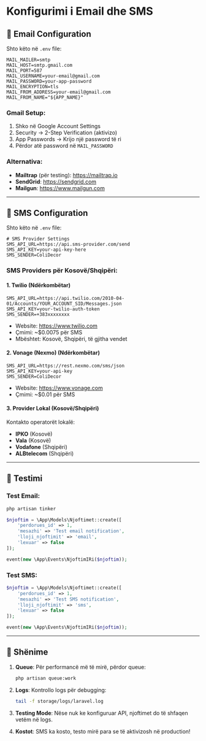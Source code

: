 # Konfigurimi i Email dhe SMS

## 📧 Email Configuration

Shto këto në `.env` file:

```env
MAIL_MAILER=smtp
MAIL_HOST=smtp.gmail.com
MAIL_PORT=587
MAIL_USERNAME=your-email@gmail.com
MAIL_PASSWORD=your-app-password
MAIL_ENCRYPTION=tls
MAIL_FROM_ADDRESS=your-email@gmail.com
MAIL_FROM_NAME="${APP_NAME}"
```

### Gmail Setup:
1. Shko në Google Account Settings
2. Security → 2-Step Verification (aktivizo)
3. App Passwords → Krijo një password të ri
4. Përdor atë password në `MAIL_PASSWORD`

### Alternativa:
- **Mailtrap** (për testing): https://mailtrap.io
- **SendGrid**: https://sendgrid.com
- **Mailgun**: https://www.mailgun.com

---

## 📱 SMS Configuration

Shto këto në `.env` file:

```env
# SMS Provider Settings
SMS_API_URL=https://api.sms-provider.com/send
SMS_API_KEY=your-api-key-here
SMS_SENDER=ColiDecor
```

### SMS Providers për Kosovë/Shqipëri:

#### 1. **Twilio** (Ndërkombëtar)
```env
SMS_API_URL=https://api.twilio.com/2010-04-01/Accounts/YOUR_ACCOUNT_SID/Messages.json
SMS_API_KEY=your-twilio-auth-token
SMS_SENDER=+383xxxxxxxx
```
- Website: https://www.twilio.com
- Çmimi: ~$0.0075 për SMS
- Mbështet: Kosovë, Shqipëri, të gjitha vendet

#### 2. **Vonage (Nexmo)** (Ndërkombëtar)
```env
SMS_API_URL=https://rest.nexmo.com/sms/json
SMS_API_KEY=your-api-key
SMS_SENDER=ColiDecor
```
- Website: https://www.vonage.com
- Çmimi: ~$0.01 për SMS

#### 3. **Provider Lokal (Kosovë/Shqipëri)**
Kontakto operatorët lokalë:
- **IPKO** (Kosovë)
- **Vala** (Kosovë)
- **Vodafone** (Shqipëri)
- **ALBtelecom** (Shqipëri)

---

## 🧪 Testimi

### Test Email:
```bash
php artisan tinker
```
```php
$njoftim = \App\Models\Njoftimet::create([
    'perdorues_id' => 1,
    'mesazhi' => 'Test email notification',
    'lloji_njoftimit' => 'email',
    'lexuar' => false
]);

event(new \App\Events\NjoftimIRi($njoftim));
```

### Test SMS:
```php
$njoftim = \App\Models\Njoftimet::create([
    'perdorues_id' => 1,
    'mesazhi' => 'Test SMS notification',
    'lloji_njoftimit' => 'sms',
    'lexuar' => false
]);

event(new \App\Events\NjoftimIRi($njoftim));
```

---

## 📝 Shënime

1. **Queue**: Për performancë më të mirë, përdor queue:
   ```bash
   php artisan queue:work
   ```

2. **Logs**: Kontrollo logs për debugging:
   ```bash
   tail -f storage/logs/laravel.log
   ```

3. **Testing Mode**: Nëse nuk ke konfiguruar API, njoftimet do të shfaqen vetëm në logs.

4. **Kostot**: SMS ka kosto, testo mirë para se të aktivizosh në production!
